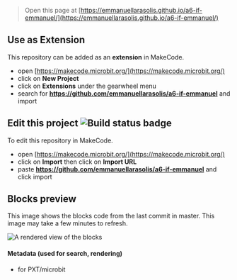 
> Open this page at [https://emmanuellarasolis.github.io/a6-if-emmanuel/](https://emmanuellarasolis.github.io/a6-if-emmanuel/)

## Use as Extension

This repository can be added as an **extension** in MakeCode.

* open [https://makecode.microbit.org/](https://makecode.microbit.org/)
* click on **New Project**
* click on **Extensions** under the gearwheel menu
* search for **https://github.com/emmanuellarasolis/a6-if-emmanuel** and import

## Edit this project ![Build status badge](https://github.com/emmanuellarasolis/a6-if-emmanuel/workflows/MakeCode/badge.svg)

To edit this repository in MakeCode.

* open [https://makecode.microbit.org/](https://makecode.microbit.org/)
* click on **Import** then click on **Import URL**
* paste **https://github.com/emmanuellarasolis/a6-if-emmanuel** and click import

## Blocks preview

This image shows the blocks code from the last commit in master.
This image may take a few minutes to refresh.

![A rendered view of the blocks](https://github.com/emmanuellarasolis/a6-if-emmanuel/raw/master/.github/makecode/blocks.png)

#### Metadata (used for search, rendering)

* for PXT/microbit
<script src="https://makecode.com/gh-pages-embed.js"></script><script>makeCodeRender("{{ site.makecode.home_url }}", "{{ site.github.owner_name }}/{{ site.github.repository_name }}");</script>
